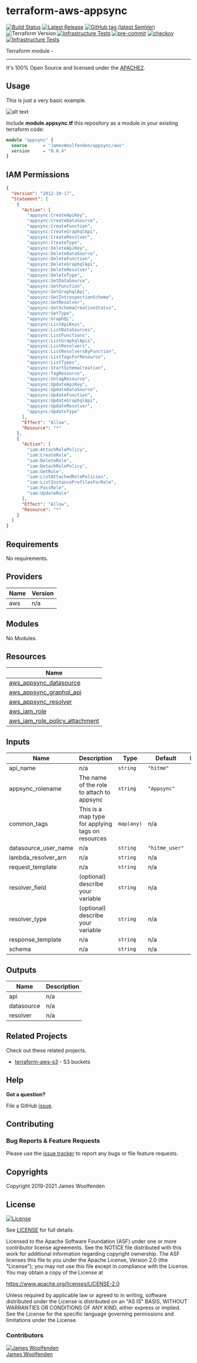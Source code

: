 # terraform-aws-appsync

[![Build Status](https://github.com/JamesWoolfenden/terraform-aws-appsync/workflows/Verify%20and%20Bump/badge.svg?branch=master)](https://github.com/JamesWoolfenden/terraform-aws-appsync)
[![Latest Release](https://img.shields.io/github/release/JamesWoolfenden/terraform-aws-appsync.svg)](https://github.com/JamesWoolfenden/terraform-aws-appsync/releases/latest)
[![GitHub tag (latest SemVer)](https://img.shields.io/github/tag/JamesWoolfenden/terraform-aws-appsync.svg?label=latest)](https://github.com/JamesWoolfenden/terraform-aws-appsync/releases/latest)
![Terraform Version](https://img.shields.io/badge/tf-%3E%3D0.14.0-blue.svg)
[![Infrastructure Tests](https://www.bridgecrew.cloud/badges/github/JamesWoolfenden/terraform-aws-appsync/cis_aws)](https://www.bridgecrew.cloud/link/badge?vcs=github&fullRepo=JamesWoolfenden%2Fterraform-aws-appsync&benchmark=CIS+AWS+V1.2)
[![pre-commit](https://img.shields.io/badge/pre--commit-enabled-brightgreen?logo=pre-commit&logoColor=white)](https://github.com/pre-commit/pre-commit)
[![checkov](https://img.shields.io/badge/checkov-verified-brightgreen)](https://www.checkov.io/)
[![Infrastructure Tests](https://www.bridgecrew.cloud/badges/github/jameswoolfenden/terraform-aws-appsync/general)](https://www.bridgecrew.cloud/link/badge?vcs=github&fullRepo=JamesWoolfenden%2Fterraform-aws-appsync&benchmark=INFRASTRUCTURE+SECURITY)

Terraform module -

---

It's 100% Open Source and licensed under the [APACHE2](LICENSE).

## Usage

This is just a very basic example.

![alt text](./diagram/api.png)

Include **module.appsync.tf** this repository as a module in your existing terraform code:

```terraform
module "appsync" {
  source      = "JamesWoolfenden/appsync/aws"
  version     = "0.0.4"
}
```

## IAM Permissions

```json
{
  "Version": "2012-10-17",
  "Statement": [
    {
      "Action": [
        "appsync:CreateApiKey",
        "appsync:CreateDataSource",
        "appsync:CreateFunction",
        "appsync:CreateGraphqlApi",
        "appsync:CreateResolver",
        "appsync:CreateType",
        "appsync:DeleteApiKey",
        "appsync:DeleteDataSource",
        "appsync:DeleteFunction",
        "appsync:DeleteGraphqlApi",
        "appsync:DeleteResolver",
        "appsync:DeleteType",
        "appsync:GetDataSource",
        "appsync:GetFunction",
        "appsync:GetGraphqlApi",
        "appsync:GetIntrospectionSchema",
        "appsync:GetResolver",
        "appsync:GetSchemaCreationStatus",
        "appsync:GetType",
        "appsync:GraphQL",
        "appsync:ListApiKeys",
        "appsync:ListDataSources",
        "appsync:ListFunctions",
        "appsync:ListGraphqlApis",
        "appsync:ListResolvers",
        "appsync:ListResolversByFunction",
        "appsync:ListTagsForResource",
        "appsync:ListTypes",
        "appsync:StartSchemaCreation",
        "appsync:TagResource",
        "appsync:UntagResource",
        "appsync:UpdateApiKey",
        "appsync:UpdateDataSource",
        "appsync:UpdateFunction",
        "appsync:UpdateGraphqlApi",
        "appsync:UpdateResolver",
        "appsync:UpdateType"
      ],
      "Effect": "Allow",
      "Resource": "*"
    },
    {
      "Action": [
        "iam:AttachRolePolicy",
        "iam:CreateRole",
        "iam:DeleteRole",
        "iam:DetachRolePolicy",
        "iam:GetRole",
        "iam:ListAttachedRolePolicies",
        "iam:ListInstanceProfilesForRole",
        "iam:PassRole",
        "iam:UpdateRole"
      ],
      "Effect": "Allow",
      "Resource": "*"
    }
  ]
}
```

<!-- BEGINNING OF PRE-COMMIT-TERRAFORM DOCS HOOK -->
## Requirements

No requirements.

## Providers

| Name | Version |
|------|---------|
| aws | n/a |

## Modules

No Modules.

## Resources

| Name |
|------|
| [aws_appsync_datasource](https://registry.terraform.io/providers/hashicorp/aws/latest/docs/resources/appsync_datasource) |
| [aws_appsync_graphql_api](https://registry.terraform.io/providers/hashicorp/aws/latest/docs/resources/appsync_graphql_api) |
| [aws_appsync_resolver](https://registry.terraform.io/providers/hashicorp/aws/latest/docs/resources/appsync_resolver) |
| [aws_iam_role](https://registry.terraform.io/providers/hashicorp/aws/latest/docs/resources/iam_role) |
| [aws_iam_role_policy_attachment](https://registry.terraform.io/providers/hashicorp/aws/latest/docs/resources/iam_role_policy_attachment) |

## Inputs

| Name | Description | Type | Default | Required |
|------|-------------|------|---------|:--------:|
| api\_name | n/a | `string` | `"hitme"` | no |
| appsync\_rolename | The name of the role to attach to appsync | `string` | `"Appsync"` | no |
| common\_tags | This is a map type for applying tags on resources | `map(any)` | n/a | yes |
| datasource\_user\_name | n/a | `string` | `"hitme_user"` | no |
| lambda\_resolver\_arn | n/a | `string` | n/a | yes |
| request\_template | n/a | `string` | n/a | yes |
| resolver\_field | (optional) describe your variable | `string` | n/a | yes |
| resolver\_type | (optional) describe your variable | `string` | n/a | yes |
| response\_template | n/a | `string` | n/a | yes |
| schema | n/a | `string` | n/a | yes |

## Outputs

| Name | Description |
|------|-------------|
| api | n/a |
| datasource | n/a |
| resolver | n/a |
<!-- END OF PRE-COMMIT-TERRAFORM DOCS HOOK -->

## Related Projects

Check out these related projects.

- [terraform-aws-s3](https://github.com/jameswoolfenden/terraform-aws-s3) - S3 buckets

## Help

**Got a question?**

File a GitHub [issue](https://github.com/JamesWoolfenden/terraform-aws-appsync/issues).

## Contributing

### Bug Reports & Feature Requests

Please use the [issue tracker](https://github.com/JamesWoolfenden/terraform-aws-appsync/issues) to report any bugs or file feature requests.

## Copyrights

Copyright 2019-2021 James Woolfenden

## License

[![License](https://img.shields.io/badge/License-Apache%202.0-blue.svg)](https://opensource.org/licenses/Apache-2.0)

See [LICENSE](LICENSE) for full details.

Licensed to the Apache Software Foundation (ASF) under one
or more contributor license agreements. See the NOTICE file
distributed with this work for additional information
regarding copyright ownership. The ASF licenses this file
to you under the Apache License, Version 2.0 (the
"License"); you may not use this file except in compliance
with the License. You may obtain a copy of the License at

<https://www.apache.org/licenses/LICENSE-2.0>

Unless required by applicable law or agreed to in writing,
software distributed under the License is distributed on an
"AS IS" BASIS, WITHOUT WARRANTIES OR CONDITIONS OF ANY
KIND, either express or implied. See the License for the
specific language governing permissions and limitations
under the License.

### Contributors

[![James Woolfenden][jameswoolfenden_avatar]][jameswoolfenden_homepage]<br/>[James Woolfenden][jameswoolfenden_homepage]

[jameswoolfenden_homepage]: https://github.com/jameswoolfenden
[jameswoolfenden_avatar]: https://github.com/jameswoolfenden.png?size=150
[github]: https://github.com/jameswoolfenden
[linkedin]: https://www.linkedin.com/in/jameswoolfenden/
[twitter]: https://twitter.com/JimWoolfenden
[share_twitter]: https://twitter.com/intent/tweet/?text=terraform-aws-appsync&url=https://github.com/JamesWoolfenden/terraform-aws-appsync
[share_linkedin]: https://www.linkedin.com/shareArticle?mini=true&title=terraform-aws-appsync&url=https://github.com/JamesWoolfenden/terraform-aws-appsync
[share_reddit]: https://reddit.com/submit/?url=https://github.com/JamesWoolfenden/terraform-aws-appsync
[share_facebook]: https://facebook.com/sharer/sharer.php?u=https://github.com/JamesWoolfenden/terraform-aws-appsync
[share_email]: mailto:?subject=terraform-aws-appsync&body=https://github.com/JamesWoolfenden/terraform-aws-appsync
